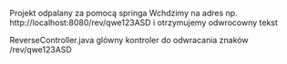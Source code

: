 Projekt odpalany za pomocą springa
Wchdzimy na adres np. http://localhost:8080/rev/qwe123ASD
i otrzymujemy odwrocowny tekst

ReverseController.java glówny kontroler do odwracania znaków
/rev/qwe123ASD